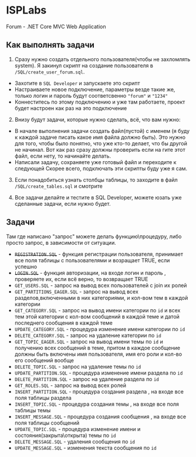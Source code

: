 # ISPLabs
Forum - .NET Core MVC Web Application

## Как выполнять задачи

1. Сразу нужно создать отдельного пользователя(чтобы не захломлять system). Я закинул скрипт на создание пользователя в `/SQL/create_user_forum.sql`.
  * Захотите в `SQL Developer` и запускаете это скрипт
  * Настраиваете новое подключение, параметры везде такие же, только логин и пароль будут соответсвенно `"forum"` и `"1234"`
  * Коннеститесь по этому подключению и уже там работаете, проект будет настроен как раз на это подключение
 
2. Внизу будут задачи, которые нужно сделать, всё, что вам нужно:
  * В начале выполнения задачи создать файл(пустой) с именем (я буду к каждой задаче писать какое имя файла должно быть). Это нужно для того, чтобы было понятно, что уже кто-то делает, что бы другой не начинал. Вот как раз сразу должны проверить если на гите этот файл, если нету, то начинайте делать.
  * Написали задачу, сохраняете уже готовый файл и переходите к следующей
  Скорее всего, подключать эти скрипты буду уже я сам.

3. Если понадобиться узнать столбцы таблицы, то заходите в файл `/SQL/create_tables.sql` и смотрите

4. Все задачи делайте и тестите в SQL Developer, можете юзать уже сделанные задачи, если нужно будет.

## Задачи
Там где написано "запрос" можете делать функцию\процедуру, либо просто запрос, в зависимости от ситуации.

 - ~~`REGISTRATION.SQL`~~ - функция регистрации пользователя, принимает все поля таблицы c пользователями и возращает TRUE, если успешно
 - ~~`LOGIN.SQL`~~ - функция авторизации, на входе логин и пароль , проверяете их, если всё верно, то возвращает TRUE
 - `GET_USERS.SQL` - запрос на вывод всех пользователей с join их ролей
 - `GET_PARTITIONS_EAGER.SQL` - запрос на вывод всех разделов,включенными в них категориями, и кол-вом тем в каждой категории
 - `GET_CATEGORY.SQL` - запрос на вывод имени категории по `id` и всех тем этой категории с кол-вом сообщений в каждой теме и датой последнего сообщения в каждой теме
 - `UPDATE_CATEGORY.SQL` - процедура изменение имени категории по `id`
 - `DELETE_CATEGORY.SQL` - запрос на удаление категории по `id`
 - `GET_TOPIC_EAGER.SQL` - запрос на вывод имени темы по `id` и получению всех сообщений в теме, притом в каждое сообщение должны быть включены имя пользователя, имя его роли и кол-во его сообщений вообще
 - `DELETE_TOPIC.SQL` - запрос на удаление темы по `id`
 - `UPDATE_PARTITION.SQL` - процедура изменение имени раздела по `id`
 - `DELETE_PARTITION.SQL` - запрос на удаление раздела по `id`
 - `GET_ROLES.SQL` - запрос на вывод всех ролей
 - `INSERT_PARTITION.SQL` - процедура создания раздела , на входе все поля таблицы раздела
 - `INSERT_TOPIC.SQL` - процедура создания темы , на входе все поля таблицы темы
 - `INSERT_MESSAGE.SQL` - процедура создания сообщения , на входе все поля таблицы сообщений
 - `UPDATE_TOPIC.SQL` - процедура изменение имени и состояния(закрыта\открыта) темы по `id`
 - `DELETE_MESSAGE.SQL` - удаления сообщения по `id`
 - `UPDATE_MESSAGE.SQL` - изменения текста сообщения по `id`
